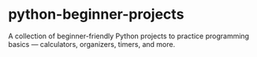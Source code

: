 # python-beginner-projects
A collection of beginner-friendly Python projects to practice programming basics — calculators, organizers, timers, and more.
